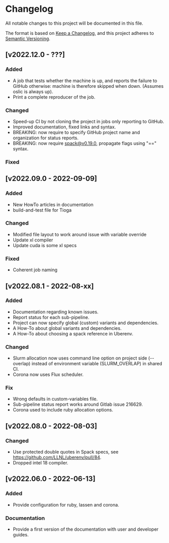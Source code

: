 # Changelog

All notable changes to this project will be documented in this file.

The format is based on [Keep a
Changelog](https://keepachangelog.com/en/1.0.0/), and this project adheres to
[Semantic Versioning](https://semver.org/spec/v2.0.0.html).

## [v2022.12.0 - ???]

### Added

- A job that tests whether the machine is up, and reports the failure to GitHub otherwise:
  machine is therefore skipped when down. (Assumes oslic is always up).
- Print a complete reproducer of the job.

### Changed

- Speed-up CI by not cloning the project in jobs only reporting to GitHub.
- Improved documentation, fixed links and syntax.
- BREAKING: now require to specify GitHub project name and organization for status reports.
- BREAKING: now require spack@v0.19.0, propagate flags using "==" syntax.

### Fixed

## [v2022.09.0 - 2022-09-09]

### Added

- New HowTo articles in documentation
- build-and-test file for Tioga

### Changed

- Modified file layout to work around issue with variable override
- Update xl compiler
- Update cuda is some xl specs

### Fixed

- Coherent job naming

## [v2022.08.1 - 2022-08-xx]

### Added

- Documentation regarding known issues.
- Report status for each sub-pipeline.
- Project can now specify global (custom) variants and dependencies.
- A How-To about global variants and dependencies.
- A How-To about choosing a spack reference in Uberenv.

### Changed

- Slurm allocation now uses command line option on project side (--overlap)
  instead of environment variable (SLURM_OVERLAP) in shared CI.
- Corona now uses Flux scheduler.

### Fix

- Wrong defaults in custom-variables file.
- Sub-pipeline status report works around Gitlab issue 216629.
- Corona used to include ruby allocation options.

## [v2022.08.0 - 2022-08-03]

### Changed

- Use protected double quotes in Spack specs, see https://github.com/LLNL/uberenv/pull/84.
- Dropped intel 18 compiler.

## [v2022.06.0 - 2022-06-13]

### Added

- Provide configuration for ruby, lassen and corona.

### Documentation

- Provide a first version of the documentation with user and developer guides.

